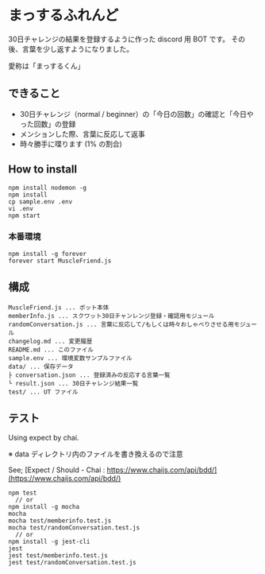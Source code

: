 # まっするふれんど

30日チャレンジの結果を登録するように作った discord 用 BOT です。
その後、言葉を少し返すようになりました。

愛称は「まっするくん」


## できること
- 30日チャレンジ（normal / beginner）の「今日の回数」の確認と「今日やった回数」の登録
- メンションした際、言葉に反応して返事
- 時々勝手に喋ります (1% の割合)


## How to install
```
npm install nodemon -g
npm install
cp sample.env .env
vi .env
npm start
```

### 本番環境
```
npm install -g forever
forever start MuscleFriend.js
```

## 構成
```
MuscleFriend.js ... ボット本体
memberInfo.js ... スクワット30日チャンレンジ登録・確認用モジュール
randomConversation.js ... 言葉に反応して/もしくは時々おしゃべりさせる用モジュール
changelog.md ... 変更履歴
README.md ... このファイル
sample.env ... 環境変数サンプルファイル
data/ ... 保存データ
├ conversation.json ... 登録済みの反応する言葉一覧
└ result.json ... 30日チャレンジ結果一覧
test/ ... UT ファイル
```


## テスト

Using expect by chai.

※ data ディレクトリ内のファイルを書き換えるので注意

See;
[Expect / Should \- Chai :  https://www.chaijs.com/api/bdd/](https://www.chaijs.com/api/bdd/)

```
npm test
  // or
npm install -g mocha
mocha
mocha test/memberinfo.test.js
mocha test/randomConversation.test.js
  // or
npm install -g jest-cli
jest
jest test/memberinfo.test.js
jest test/randomConversation.test.js
```